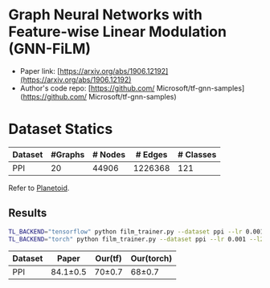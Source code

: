 # Graph Neural Networks with Feature-wise Linear Modulation (GNN-FiLM)

- Paper link: [https://arxiv.org/abs/1906.12192](https://arxiv.org/abs/1906.12192)
- Author's code repo: [https://github.com/ Microsoft/tf-gnn-samples](https://github.com/ Microsoft/tf-gnn-samples)

# Dataset Statics

| Dataset | #Graphs | # Nodes | # Edges | # Classes |
|---------|---------|---------|---------|-----------|
| PPI     | 20      | 44906   | 1226368 | 121       |

Refer to [Planetoid](https://gammagl.readthedocs.io/en/latest/api/gammagl.datasets.html#gammagl.datasets.Planetoid).

Results
-------

```bash
TL_BACKEND="tensorflow" python film_trainer.py --dataset ppi --lr 0.001 --l2_coef 5e-4 --drop_rate 0.1 --hidden_dim 160  --num_layers 4
TL_BACKEND="torch" python film_trainer.py --dataset ppi --lr 0.001 --l2_coef 5e-4 --drop_rate 0.1 --hidden_dim 160 --num_layers 4
```

| Dataset | Paper    | Our(tf) | Our(torch) |
|---------|----------|---------|------------|
| PPI     | 84.1±0.5 | 70±0.7  | 68±0.7     |

